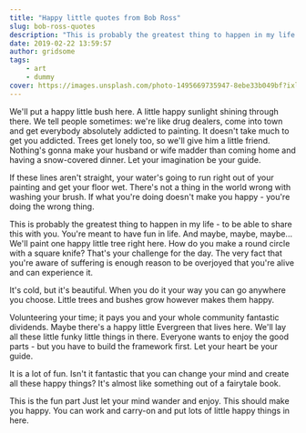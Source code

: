 ```yaml
---
title: "Happy little quotes from Bob Ross"
slug: bob-ross-quotes
description: "This is probably the greatest thing to happen in my life - to be able to share this with you."
date: 2019-02-22 13:59:57
author: gridsome
tags:
    - art
    - dummy
cover: https://images.unsplash.com/photo-1495669735947-8ebe33b049bf?ixlib=rb-1.2.1&ixid=eyJhcHBfaWQiOjEyMDd9&auto=format&fit=crop&w=1920&h=1080&q=80
---
```


We'll put a happy little bush here. A little happy sunlight shining through there. We tell people sometimes: we're like drug dealers, come into town and get everybody absolutely addicted to painting. It doesn't take much to get you addicted. Trees get lonely too, so we'll give him a little friend. Nothing's gonna make your husband or wife madder than coming home and having a snow-covered dinner. Let your imagination be your guide.

If these lines aren't straight, your water's going to run right out of your painting and get your floor wet. There's not a thing in the world wrong with washing your brush. If what you're doing doesn't make you happy - you're doing the wrong thing.

This is probably the greatest thing to happen in my life - to be able to share this with you. You're meant to have fun in life. And maybe, maybe, maybe... We'll paint one happy little tree right here. How do you make a round circle with a square knife? That's your challenge for the day. The very fact that you're aware of suffering is enough reason to be overjoyed that you're alive and can experience it.

It's cold, but it's beautiful. When you do it your way you can go anywhere you choose. Little trees and bushes grow however makes them happy.

Volunteering your time; it pays you and your whole community fantastic dividends. Maybe there's a happy little Evergreen that lives here. We'll lay all these little funky little things in there. Everyone wants to enjoy the good parts - but you have to build the framework first. Let your heart be your guide.

It is a lot of fun. Isn't it fantastic that you can change your mind and create all these happy things? It's almost like something out of a fairytale book.

This is the fun part Just let your mind wander and enjoy. This should make you happy. You can work and carry-on and put lots of little happy things in here.
